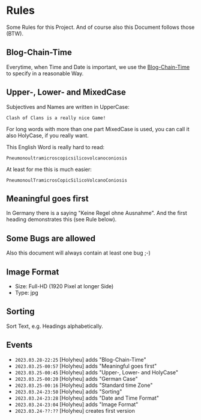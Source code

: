 # Rules

Some Rules for this Project. And of course also this Document follows those (BTW).

## Blog-Chain-Time

Everytime, when Time and Date is important, we use the [Blog-Chain-Time](1000001.md) to specify in a reasonable Way. 

## Upper-, Lower- and MixedCase

Subjectives and Names are written in UpperCase:

```
Clash of Clans is a really nice Game!
```

For long words with more than one part MixedCase is used, you can call it also HolyCase, if you really want.

This English Word is really hard to read:

```
Pneumonoultramicroscopicsilicovolcanoconiosis
```

At least for me this is much easier:

```
PneumonoulTramicrosCopicSilicoVolcanoConiosis
```

## Meaningful goes first

In Germany there is a saying "Keine Regel ohne Ausnahme". And the first heading demonstrates this (see Rule below).

## Some Bugs are allowed

Also this document will always contain at least one bug ;-)

## Image Format

- Size: Full-HD (1920 Pixel at longer Side)
- Type: jpg

## Sorting

Sort Text, e.g. Headings alphabetically.

## Events

- ```2023.03.28-22:25``` [Holyheu] adds "Blog-Chain-Time"
- ```2023.03.25-00:57``` [Holyheu] adds "Meaningful goes first"
- ```2023.03.25-00:45``` [Holyheu] adds "Upper-, Lower- and HolyCase"
- ```2023.03.25-00:20``` [Holyheu] adds "German Case"
- ```2023.03.25-00:16``` [Holyheu] adds "Standard time Zone"
- ```2023.03.24-23:50``` [Holyheu] adds "Sorting"
- ```2023.03.24-23:28``` [Holyheu] adds "Date and Time Format"
- ```2023.03.24-23:04``` [Holyheu] adds "Image Format"
- ```2023.03.24-??:??``` [Holyheu] creates first version
